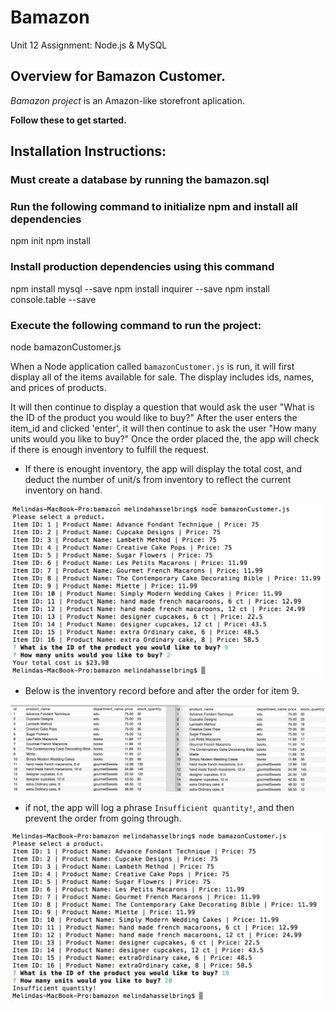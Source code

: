 # Bamazon
Unit 12 Assignment: Node.js & MySQL


## Overview for Bamazon Customer.

*Bamazon project* is an Amazon-like storefront aplication. 

**Follow these to get started.**

## Installation Instructions:

### Must create a database by running the bamazon.sql

### Run the following command to initialize npm and install all dependencies
npm init
npm install

### Install production dependencies using this command
npm install mysql --save
npm install inquirer --save
npm install console.table --save


### Execute the following command to run the project:
node bamazonCustomer.js



When a Node application called `bamazonCustomer.js` is run, it will first display all of the items available for sale. The display includes ids, names, and prices of products.  


It will then continue to display a question that would ask the user "What is the ID of the product you would like to buy?"  After the user enters the item_id and clicked 'enter', it will then continue to ask the user "How many units would you like to buy?" Once the order placed the, the app will check if there is enough inventory to fulfill the request.


* If there is enought inventory, the app will display the total cost, and deduct the number of unit/s from inventory to reflect the current inventory on hand.

![Order successful](./images/orderSuccess.png)


* Below is the inventory record before and after the order for item 9.

![Inventory for item 9 was depleted by 2.](./images/inventory.png)

* if not, the app will log a phrase  `Insufficient quantity!`, and then prevent the order from going through.     

![Order failed - Insufficient Inventory](./images/orderFailed.png)




